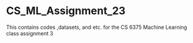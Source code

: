 # CS_ML_Assignment_23
This contains codes ,datasets, and etc. for the CS 6375 Machine Learning class assignment 3
